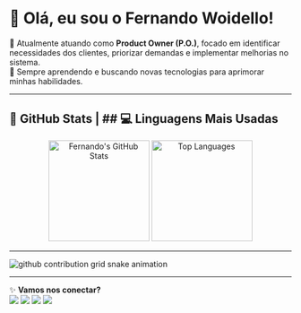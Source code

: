 # 👋 Olá, eu sou o Fernando Woidello!

🔭 Atualmente atuando como **Product Owner (P.O.)**, focado em identificar necessidades dos clientes, priorizar demandas e implementar melhorias no sistema.  
🌱 Sempre aprendendo e buscando novas tecnologias para aprimorar minhas habilidades.

---

## 🌟 GitHub Stats |  ## 💻 Linguagens Mais Usadas

<div align="center">
  <img height="180em" src="https://github-readme-stats.vercel.app/api?username=fernandowoidello&show_icons=true&theme=radical" alt="Fernando's GitHub Stats"/>
  <img height="180em" src="https://github-readme-stats.vercel.app/api/top-langs/?username=fernandowoidello&layout=compact&theme=radical" alt="Top Languages"/>
</div>

---

<picture align="center">
  <source media="(prefers-color-scheme: dark)" srcset="https://raw.githubusercontent.com/fernandowoidello/fernandowoidello/output/github-contribution-grid-snake-dark.svg">
  <source media="(prefers-color-scheme: light)" srcset="https://raw.githubusercontent.com/fernandowoidello/fernandowoidello/output/github-contribution-grid-snake-dark.svg">
  <img align="center" alt="github contribution grid snake animation" src="https://raw.githubusercontent.com/fernandowoidello/fernandowoidello/output/github-contribution-grid-snake.svg">
</picture>

---

✨ **Vamos nos conectar?**  
<a href="https://www.linkedin.com/in/etson-fernando-woidello-10073b18b/" target="_blank"><img src="https://img.shields.io/badge/-LinkedIn-%230077B5?style=for-the-badge&logo=linkedin&logoColor=white" target="_blank"></a>
<a href="https://www.instagram.com/fernandowoidello/" target="_blank"><img src="https://img.shields.io/badge/-Instagram-%23E4405F?style=for-the-badge&logo=instagram&logoColor=white" target="_blank"></a>
<a href="https://steamcommunity.com/id/yosemite-sam/" target="_blank"><img src="https://img.shields.io/badge/-Steam-%231b2838?style=for-the-badge&logo=steam&logoColor=white" target="_blank"></a>
<a href="https://discord.com/users/fernandoyosemite/" target="_blank"><img src="https://img.shields.io/badge/-Discord-%237289DA?style=for-the-badge&logo=discord&logoColor=white" target="_blank"></a>

